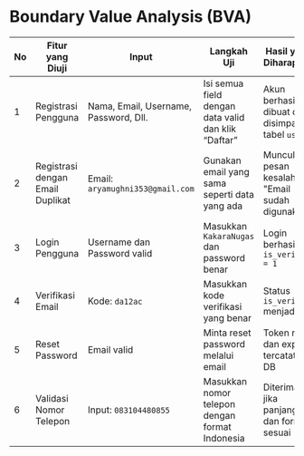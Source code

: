 # Boundary Value Analysis (BVA)

| **No** | **Fitur yang Diuji**             | **Input**                             | **Langkah Uji**                                     | **Hasil yang Diharapkan**                          | **Hasil Aktual**                                        | **Status**        |
| ------ | -------------------------------- | ------------------------------------- | --------------------------------------------------- | -------------------------------------------------- | ------------------------------------------------------- | ----------------- |
| 1      | Registrasi Pengguna              | Nama, Email, Username, Password, Dll. | Isi semua field dengan data valid dan klik “Daftar” | Akun berhasil dibuat dan disimpan di tabel `users` | Akun tersimpan dengan ID 6                              | Lulus             |
| 2      | Registrasi dengan Email Duplikat | Email: `aryamughni353@gmail.com`      | Gunakan email yang sama seperti data yang ada       | Muncul pesan kesalahan "Email sudah digunakan"     | Sistem menolak input                                    | Lulus             |
| 3      | Login Pengguna                   | Username dan Password valid           | Masukkan `KakaraNugas` dan password benar           | Login berhasil jika `is_verified = 1`              | Login gagal karena `is_verified = 0`                    | Lulus             |
| 4      | Verifikasi Email                 | Kode: `da12ac`                        | Masukkan kode verifikasi yang benar                 | Status `is_verified` menjadi 1                     | Belum diketahui (tergantung implementasi)               | Perlu uji         |
| 5      | Reset Password                   | Email valid                           | Minta reset password melalui email                  | Token reset dan expiry tercatat di DB              | Nilai `reset_token` dan `reset_token_expiry` masih NULL | Gagal/Tidak Diuji |
| 6      | Validasi Nomor Telepon           | Input: `083104480855`                 | Masukkan nomor telepon dengan format Indonesia      | Diterima jika panjang dan format sesuai            | Nomor disimpan                                          | Lulus             |
